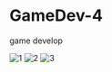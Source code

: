 # GameDev-4
game develop 



<img src="https://i.ibb.co/VJScMTP/1.png" alt="1" border="0">


<img src="https://i.ibb.co/p3CGVff/2.png" alt="2" border="0">


<img src="https://i.ibb.co/DR0thp1/3.png" alt="3" border="0">
